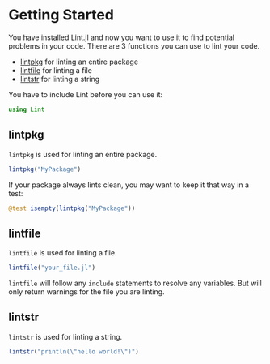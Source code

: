 # Getting Started

You have installed Lint.jl and now you want to use it to find potential problems in your code. There are 3 functions you can use to lint your code.

* [lintpkg](#lintpkg) for linting an entire package
* [lintfile](#lintfile) for linting a file
* [lintstr](#lintstr) for linting a string

You have to include Lint before you can use it:
```julia
using Lint
```


## lintpkg

`lintpkg` is used for linting an entire package.
```julia
lintpkg("MyPackage")
```

If your package always lints clean, you may want to keep it that way in a test:
```julia
@test isempty(lintpkg("MyPackage"))
```


## lintfile

`lintfile` is used for linting a file.
```julia
lintfile("your_file.jl")
```

`lintfile` will follow any `include` statements to resolve any variables. But will only return warnings for the file you are linting.


## lintstr

`lintstr` is used for linting a string.
```julia
lintstr("println(\"hello world!\")")
```
